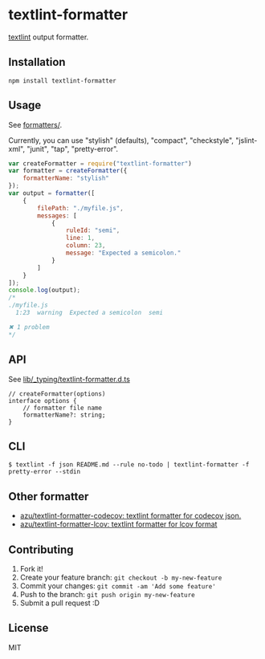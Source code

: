 # textlint-formatter

[textlint](https://github.com/textlint/textlint "textlint/textlint") output formatter.

## Installation

```
npm install textlint-formatter
```

## Usage

See [formatters/](lib/formatters).

Currently, you can use "stylish" (defaults), "compact", "checkstyle", "jslint-xml", "junit", "tap", "pretty-error".

```js
var createFormatter = require("textlint-formatter")
var formatter = createFormatter({
    formatterName: "stylish"
});
var output = formatter([
    {
        filePath: "./myfile.js",
        messages: [
            {
                ruleId: "semi",
                line: 1,
                column: 23,
                message: "Expected a semicolon."
            }
        ]
    }
]);
console.log(output);
/*
./myfile.js
  1:23  warning  Expected a semicolon  semi

✖ 1 problem
*/
```


## API

See [lib/_typing/textlint-formatter.d.ts](lib/_typing/textlint-formatter.d.ts)

```
// createFormatter(options)
interface options {
    // formatter file name
    formatterName?: string;
}
```

## CLI

```
$ textlint -f json README.md --rule no-todo | textlint-formatter -f pretty-error --stdin
```

## Other formatter

- [azu/textlint-formatter-codecov: textlint formatter for codecov json.](https://github.com/azu/textlint-formatter-codecov)
- [azu/textlint-formatter-lcov: textlint formatter for lcov format](https://github.com/azu/textlint-formatter-lcov)

## Contributing

1. Fork it!
2. Create your feature branch: `git checkout -b my-new-feature`
3. Commit your changes: `git commit -am 'Add some feature'`
4. Push to the branch: `git push origin my-new-feature`
5. Submit a pull request :D

## License

MIT
